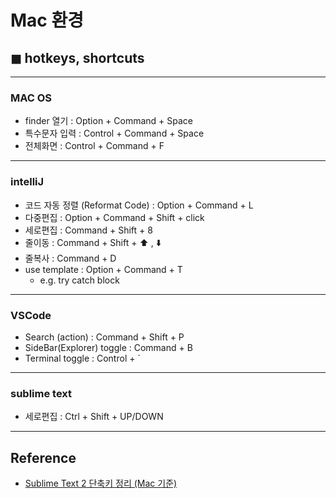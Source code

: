 

# Mac 환경
## ◼︎ hotkeys, shortcuts

---

### MAC OS
- ︎finder 열기 : Option + Command + Space
- 특수문자 입력 : Control + Command + Space
- 전체화면 : Control + Command + F
---

### intelliJ
- 코드 자동 정렬 (Reformat Code) : Option + Command + L
- 다중편집 : Option + Command + Shift + click
- 세로편집 : Command + Shift + 8
- 줄이동 : Command + Shift + ⬆️ , ⬇️
- 줄복사 : Command + D
- use template : Option + Command + T
  - e.g. try catch block
---

### VSCode
- Search (action) : Command + Shift + P
- SideBar(Explorer) toggle : Command + B
- Terminal toggle : Control + `
---

### sublime text
- 세로편집 : Ctrl + Shift + UP/DOWN
---

## Reference
- [Sublime Text 2 단축키 정리 (Mac 기준)](https://blog.outsider.ne.kr/887)



